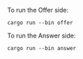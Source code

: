 To run the Offer side:

``
cargo run --bin offer
``

To run the Answer side:

``
cargo run --bin answer
``